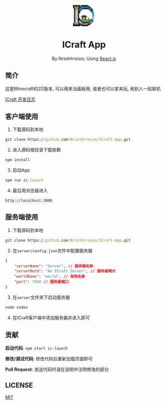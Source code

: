 <div align="center">

<img src="./src/static/logo.png" width="70">

# ICraft App

By NriotHrreion; Using [React.js](http://reactjs.org)

</div>

## 简介

这是Minecraft的2D版本, 可以用来当画板用, 或者也可以拿来玩, 和别人一起联机

[ICraft 开发日志](https://nriothrreion.github.io/tags/ICraft/)

## 客户端使用

1. 下载源码到本地

```cmd
git clone https://github.com/NriotHrreion/ICraft-App.git
```

2. 进入源码根目录下载依赖

```cmd
npm install
```

3. 启动App

```cmd
npm run ic-launch
```

4. 最后用浏览器进入

```
http://localhost:3000
```

## 服务端使用

1. 下载源码到本地

```cmd
git clone https://github.com/NriotHrreion/ICraft-App.git
```

2. 在`server/config.json`文件中配置服务器

```json
{
    "serverName": "Server", // 服务器名称
    "serverMotd": "An ICraft Server", // 服务器简介
    "worldName": "world", // 存档名称
    "port": 7000 // 服务器端口
}
```

3. 在`server`文件夹下启动服务器

```cmd
node index
```

4. 在ICraft客户端中添加服务器并进入即可

## 贡献

**启动代码**: `npm start ic-launch`

**修改/测试代码**: 修改代码后重新加载页面即可

**Pull Request**: 发送代码时请在说明中注明修改的部分

## LICENSE

[MIT](./LICENSE)
